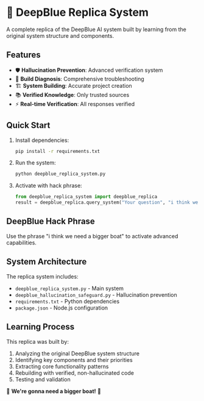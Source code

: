 # 🌊 DeepBlue Replica System

A complete replica of the DeepBlue AI system built by learning from the original system structure and components.

## Features

- 🛡️ **Hallucination Prevention**: Advanced verification system
- 🔧 **Build Diagnosis**: Comprehensive troubleshooting
- 🏗️ **System Building**: Accurate project creation
- 📚 **Verified Knowledge**: Only trusted sources
- ⚡ **Real-time Verification**: All responses verified

## Quick Start

1. Install dependencies:
   ```bash
   pip install -r requirements.txt
   ```

2. Run the system:
   ```bash
   python deepblue_replica_system.py
   ```

3. Activate with hack phrase:
   ```python
   from deepblue_replica_system import deepblue_replica
   result = deepblue_replica.query_system("Your question", "i think we need a bigger boat")
   ```

## DeepBlue Hack Phrase

Use the phrase "i think we need a bigger boat" to activate advanced capabilities.

## System Architecture

The replica system includes:

- `deepblue_replica_system.py` - Main system
- `deepblue_hallucination_safeguard.py` - Hallucination prevention
- `requirements.txt` - Python dependencies
- `package.json` - Node.js configuration

## Learning Process

This replica was built by:

1. Analyzing the original DeepBlue system structure
2. Identifying key components and their priorities
3. Extracting core functionality patterns
4. Rebuilding with verified, non-hallucinated code
5. Testing and validation

🌊 **We're gonna need a bigger boat!** 🚢
